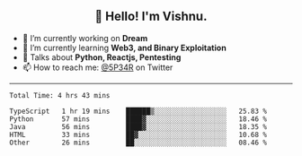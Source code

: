 <h2 align="center">👋 Hello! I'm Vishnu.</h2>


- 🔭 I’m currently working on **Dream**
- 🌱 I’m currently learning **Web3, and Binary Exploitation**
- 💬 Talks about **Python, Reactjs, Pentesting**
- 📫 How to reach me: [@5P34R](https://twitter.com/Vishnu27302693) on Twitter

---
<!--START_SECTION:waka-->

```text
Total Time: 4 hrs 43 mins

TypeScript   1 hr 19 mins    ██████▒░░░░░░░░░░░░░░░░░░   25.83 %
Python       57 mins         ████▓░░░░░░░░░░░░░░░░░░░░   18.46 %
Java         56 mins         ████▓░░░░░░░░░░░░░░░░░░░░   18.35 %
HTML         33 mins         ██▓░░░░░░░░░░░░░░░░░░░░░░   10.68 %
Other        26 mins         ██░░░░░░░░░░░░░░░░░░░░░░░   08.46 %
```

<!--END_SECTION:waka-->
